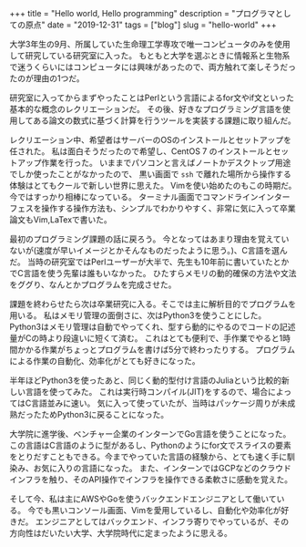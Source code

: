 +++
title = "Hello world, Hello programming"
description = "プログラマとしての原点"
date = "2019-12-31"
tags = ["blog"]
slug = "hello-world"
+++

大学3年生の9月、所属していた生命理工学専攻で唯一コンピュータのみを使用して研究している研究室に入った。
もともと大学を選ぶときに情報系と生物系で迷うくらいにはコンピュータには興味があったので、両方触れて楽しそうだったのが理由の1つだ。


研究室に入ってからまずやったことはPerlという言語によるfor文やif文といった基本的な概念のレクリエーションだ。
その後、好きなプログラミング言語を使用してある論文の数式に基づく計算を行うツールを実装する課題に取り組んだ。


レクリエーション中、希望者はサーバーのOSのインストールとセットアップを任された。
私は面白そうだったので希望し、CentOS 7 のインストールとセットアップ作業を行った。
いままでパソコンと言えばノートかデスクトップ用途でしか使ったことがなかったので、 黒い画面で `ssh` で離れた場所から操作する体験はとてもクールで新しい世界に思えた。
Vimを使い始めたのもこの時期だ。今ではすっかり相棒になっている。
ターミナル画面でコマンドラインインターフェスを操作する操作方法も、シンプルでわかりやすく、非常に気に入って卒業論文もVim,LaTexで書いた。


最初のプログラミング課題の話に戻ろう。
今となってはあまり理由を覚えていないが(速度が早いイメージとかそんなものだったように思う。)、C言語を選んだ。
当時の研究室ではPerlユーザーが大半で、先生も10年前に書いていたとかでC言語を使う先輩は誰もいなかった。
ひたすらメモリの動的確保の方法や文法をググり、なんとかプログラムを完成させた。


課題を終わらせたら次は卒業研究に入る。そこでは主に解析目的でプログラムを用いる。
私はメモリ管理の面倒さに、次はPython3を使うことにした。
Python3はメモリ管理は自動でやってくれ、型すら動的にやるのでコードの記述量がCの時より段違いに短くて済む。
これはとても便利で、手作業でやると1時間かかる作業がちょっとプログラムを書けば5分で終わったりする。
プログラムによる作業の自動化、効率化がとても好きになった。


半年ほどPython3を使ったあと、同じく動的型付け言語のJuliaという比較的新しい言語を使ってみた。
これは実行時コンパイル(JIT)をするので、場合によってはC言語並みに速い。
気に入って使っていたが、当時はパッケージ周りが未成熟だったためPython3に戻ることになった。

大学院に進学後、ベンチャー企業のインターンでGo言語を使うことになった。
この言語はC言語のように型があるし、Pythonのようにfor文でスライスの要素をとりだすこともできる。今までやっていた言語の経験から、とても速く手に馴染み、お気に入りの言語になった。
また、インターンではGCPなどのクラウドインフラを触り、そのAPI操作でインフラを操作できる柔軟さに感動を覚えた。


そして今、私は主にAWSやGoを使うバックエンドエンジニアとして働いている。
今でも黒いコンソール画面、Vimを愛用しているし、自動化や効率化が好きだ。
エンジニアとしてはバックエンド、インフラ寄りでやっているが、その方向性はだいたい大学、大学院時代に定まったように思える。
